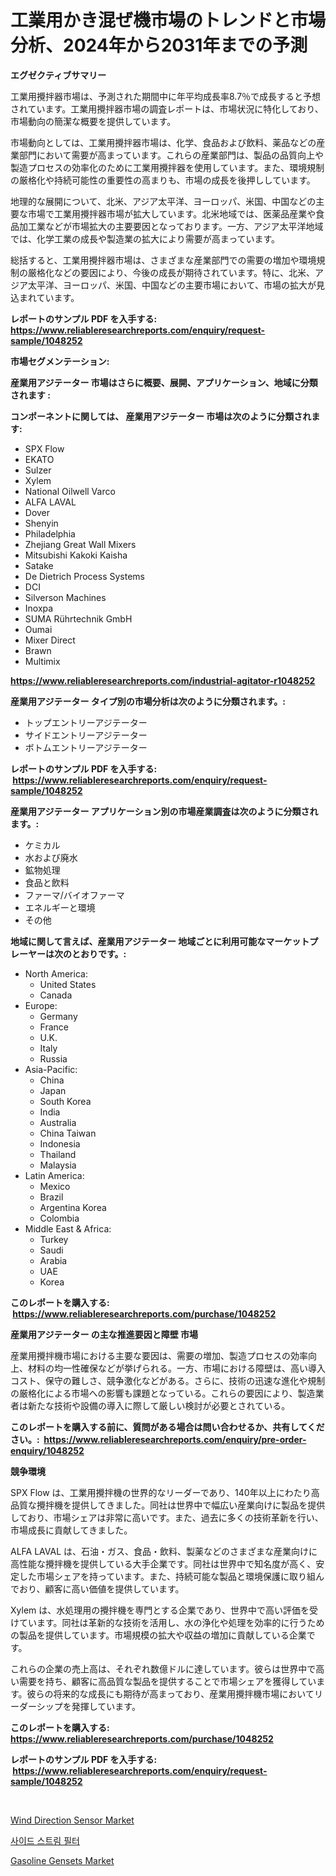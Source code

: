 <p><h1>工業用かき混ぜ機市場のトレンドと市場分析、2024年から2031年までの予測</h1></p><p><strong>エグゼクティブサマリー</strong></p>
<p><p>工業用攪拌器市場は、予測された期間中に年平均成長率8.7％で成長すると予想されています。工業用攪拌器市場の調査レポートは、市場状況に特化しており、市場動向の簡潔な概要を提供しています。</p><p>市場動向としては、工業用攪拌器市場は、化学、食品および飲料、薬品などの産業部門において需要が高まっています。これらの産業部門は、製品の品質向上や製造プロセスの効率化のために工業用攪拌器を使用しています。また、環境規制の厳格化や持続可能性の重要性の高まりも、市場の成長を後押ししています。</p><p>地理的な展開について、北米、アジア太平洋、ヨーロッパ、米国、中国などの主要な市場で工業用攪拌器市場が拡大しています。北米地域では、医薬品産業や食品加工業などが市場拡大の主要要因となっております。一方、アジア太平洋地域では、化学工業の成長や製造業の拡大により需要が高まっています。</p><p>総括すると、工業用攪拌器市場は、さまざまな産業部門での需要の増加や環境規制の厳格化などの要因により、今後の成長が期待されています。特に、北米、アジア太平洋、ヨーロッパ、米国、中国などの主要市場において、市場の拡大が見込まれています。</p></p>
<p><strong>レポートのサンプル PDF を入手する: <a href="https://www.reliableresearchreports.com/enquiry/request-sample/1048252">https://www.reliableresearchreports.com/enquiry/request-sample/1048252</a></strong></p>
<p><strong>市場セグメンテーション:</strong></p>
<p><strong> 産業用アジテーター 市場はさらに概要、展開、アプリケーション、地域に分類されます :</strong></p>
<p><strong>コンポーネントに関しては、 産業用アジテーター 市場は次のように分類されます: &nbsp;</strong></p>
<p><ul><li>SPX Flow</li><li>EKATO</li><li>Sulzer</li><li>Xylem</li><li>National Oilwell Varco</li><li>ALFA LAVAL</li><li>Dover</li><li>Shenyin</li><li>Philadelphia</li><li>Zhejiang Great Wall Mixers</li><li>Mitsubishi Kakoki Kaisha</li><li>Satake</li><li>De Dietrich Process Systems</li><li>DCI</li><li>Silverson Machines</li><li>Inoxpa</li><li>SUMA Rührtechnik GmbH</li><li>Oumai</li><li>Mixer Direct</li><li>Brawn</li><li>Multimix</li></ul></p>
<p><strong><a href="https://www.reliableresearchreports.com/industrial-agitator-r1048252">https://www.reliableresearchreports.com/industrial-agitator-r1048252</a></strong></p>
<p><strong> 産業用アジテーター タイプ別の市場分析は次のように分類されます。:</strong></p>
<p><ul><li>トップエントリーアジテーター</li><li>サイドエントリーアジテーター</li><li>ボトムエントリーアジテーター</li></ul></p>
<p><strong>レポートのサンプル PDF を入手する: &nbsp;<a href="https://www.reliableresearchreports.com/enquiry/request-sample/1048252">https://www.reliableresearchreports.com/enquiry/request-sample/1048252</a></strong></p>
<p><strong> 産業用アジテーター アプリケーション別の市場産業調査は次のように分類されます。:</strong></p>
<p><ul><li>ケミカル</li><li>水および廃水</li><li>鉱物処理</li><li>食品と飲料</li><li>ファーマ/バイオファーマ</li><li>エネルギーと環境</li><li>その他</li></ul></p>
<p><strong>地域に関して言えば、産業用アジテーター 地域ごとに利用可能なマーケットプレーヤーは次のとおりです。:</strong></p>
<p><ul>
    <li>
        North America:
        <ul>
            <li>United States</li>
            <li>Canada</li>
        </ul>
    </li>
    <li>
        Europe:
        <ul>
            <li>Germany</li>
            <li>France</li>
            <li>U.K.</li>
            <li>Italy</li>
            <li>Russia</li>
        </ul>
    </li>
    <li>
        Asia-Pacific:
        <ul>
            <li>China</li>
            <li>Japan</li>
            <li>South Korea</li>
            <li>India</li>
            <li>Australia</li>
            <li>China Taiwan</li>
            <li>Indonesia</li>
            <li>Thailand</li>
            <li>Malaysia</li>
        </ul>
    </li>
    <li>
        Latin America:
        <ul>
            <li>Mexico</li>
            <li>Brazil</li>
            <li>Argentina Korea</li>
            <li>Colombia</li>
        </ul>
    </li>
    <li>
        Middle East & Africa:
        <ul>
            <li>Turkey</li>
            <li>Saudi</li>
            <li>Arabia</li>
            <li>UAE</li>
            <li>Korea</li>
        </ul>
    </li>
    </ul></p>
<p><strong>このレポートを購入する: &nbsp;<a href="https://www.reliableresearchreports.com/purchase/1048252">https://www.reliableresearchreports.com/purchase/1048252</a></strong></p>
<p><strong>産業用アジテーター の主な推進要因と障壁 市場</strong></p>
<p><p>産業用攪拌機市場における主要な要因は、需要の増加、製造プロセスの効率向上、材料の均一性確保などが挙げられる。一方、市場における障壁は、高い導入コスト、保守の難しさ、競争激化などがある。さらに、技術の迅速な進化や規制の厳格化による市場への影響も課題となっている。これらの要因により、製造業者は新たな技術や設備の導入に際して厳しい検討が必要とされている。</p></p>
<p><strong>このレポートを購入する前に、質問がある場合は問い合わせるか、共有してください。:&nbsp; <a href="https://www.reliableresearchreports.com/enquiry/pre-order-enquiry/1048252">https://www.reliableresearchreports.com/enquiry/pre-order-enquiry/1048252</a></strong></p>
<p><strong>競争環境</strong></p>
<p><p>SPX Flow は、工業用攪拌機の世界的なリーダーであり、140年以上にわたり高品質な攪拌機を提供してきました。同社は世界中で幅広い産業向けに製品を提供しており、市場シェアは非常に高いです。また、過去に多くの技術革新を行い、市場成長に貢献してきました。</p><p>ALFA LAVAL は、石油・ガス、食品・飲料、製薬などのさまざまな産業向けに高性能な攪拌機を提供している大手企業です。同社は世界中で知名度が高く、安定した市場シェアを持っています。また、持続可能な製品と環境保護に取り組んでおり、顧客に高い価値を提供しています。</p><p>Xylem は、水処理用の攪拌機を専門とする企業であり、世界中で高い評価を受けています。同社は革新的な技術を活用し、水の浄化や処理を効率的に行うための製品を提供しています。市場規模の拡大や収益の増加に貢献している企業です。</p><p>これらの企業の売上高は、それぞれ数億ドルに達しています。彼らは世界中で高い需要を持ち、顧客に高品質な製品を提供することで市場シェアを獲得しています。彼らの将来的な成長にも期待が高まっており、産業用攪拌機市場においてリーダーシップを発揮しています。</p></p>
<p><strong>このレポートを購入する: &nbsp; <a href="https://www.reliableresearchreports.com/purchase/1048252">https://www.reliableresearchreports.com/purchase/1048252</a></strong></p>
<p><strong>レポートのサンプル PDF を入手する: &nbsp;<a href="https://www.reliableresearchreports.com/enquiry/request-sample/1048252">https://www.reliableresearchreports.com/enquiry/request-sample/1048252</a></strong><strong></strong></p>
<p>&nbsp;</p>
<p><p><a href="https://github.com/Glendatilghmankmgz0rbhwpy/Market-Research-Report-List-2/blob/main/wind-direction-sensor-market.md">Wind Direction Sensor Market</a></p><p><a href="https://github.com/fernandotryO5lson96765/Market-Research-Report-List-1/blob/main/212058326621.md">사이드 스트림 필터</a></p><p><a href="https://github.com/dx0328/Market-Research-Report-List-2/blob/main/gasoline-gensets-market.md">Gasoline Gensets Market</a></p></p>
